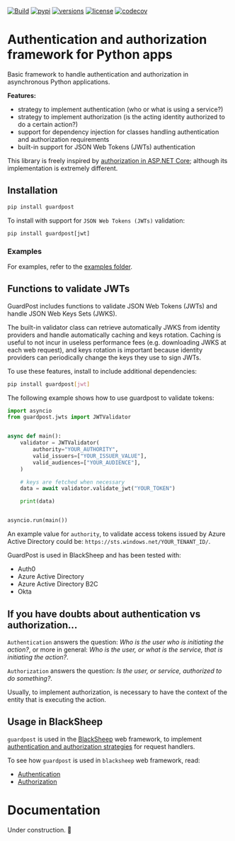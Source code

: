 [![Build](https://github.com/Neoteroi/guardpost/workflows/Build/badge.svg)](https://github.com/Neoteroi/guardpost/actions?query=workflow%3ABuild)
[![pypi](https://img.shields.io/pypi/v/guardpost.svg?color=blue)](https://pypi.org/project/guardpost/)
[![versions](https://img.shields.io/pypi/pyversions/guardpost.svg)](https://github.com/Neoteroi/guardpost)
[![license](https://img.shields.io/github/license/Neoteroi/guardpost.svg)](https://github.com/Neoteroi/guardpost/blob/main/LICENSE)
[![codecov](https://codecov.io/gh/Neoteroi/guardpost/branch/main/graph/badge.svg?token=sBKZG2D1bZ)](https://codecov.io/gh/Neoteroi/guardpost)

# Authentication and authorization framework for Python apps
Basic framework to handle authentication and authorization in asynchronous
Python applications.

**Features:**

- strategy to implement authentication (who or what is using a service?)
- strategy to implement authorization (is the acting identity authorized to do a certain action?)
- support for dependency injection for classes handling authentication and
  authorization requirements
- built-in support for JSON Web Tokens (JWTs) authentication

This library is freely inspired by [authorization in ASP.NET
Core](https://docs.microsoft.com/en-us/aspnet/core/security/authorization/policies?view=aspnetcore-2.2);
although its implementation is extremely different.

## Installation

```bash
pip install guardpost
```

To install with support for `JSON Web Tokens (JWTs)` validation:

```
pip install guardpost[jwt]
```

### Examples

For examples, refer to the [examples folder](./examples).

## Functions to validate JWTs

GuardPost includes functions to validate JSON Web Tokens (JWTs) and handle
JSON Web Keys Sets (JWKS).

The built-in validator class can retrieve automatically JWKS from identity providers
and handle automatically caching and keys rotation. Caching is useful to not incur in
useless performance fees (e.g. downloading JWKS at each web request), and keys rotation
is important because identity providers can periodically change the keys they use to
sign JWTs.

To use these features, install to include additional dependencies:

```bash
pip install guardpost[jwt]
```

The following example shows how to use guardpost to validate tokens:

```python
import asyncio
from guardpost.jwts import JWTValidator


async def main():
    validator = JWTValidator(
        authority="YOUR_AUTHORITY",
        valid_issuers=["YOUR_ISSUER_VALUE"],
        valid_audiences=["YOUR_AUDIENCE"],
    )

    # keys are fetched when necessary
    data = await validator.validate_jwt("YOUR_TOKEN")

    print(data)


asyncio.run(main())
```

An example value for `authority`, to validate access tokens issued by
Azure Active Directory could be: `https://sts.windows.net/YOUR_TENANT_ID/`.

GuardPost is used in BlackSheep and has been tested with:

- Auth0
- Azure Active Directory
- Azure Active Directory B2C
- Okta

## If you have doubts about authentication vs authorization...
`Authentication` answers the question: _Who is the user who is initiating the
action?_, or more in general: _Who is the user, or what is the service, that is
initiating the action?_.

`Authorization` answers the question: _Is the user, or service, authorized to
do something?_.

Usually, to implement authorization, is necessary to have the context of the
entity that is executing the action.

## Usage in BlackSheep
`guardpost` is used in the [BlackSheep](https://www.neoteroi.dev/blacksheep/)
web framework, to implement [authentication and authorization
strategies](https://www.neoteroi.dev/blacksheep/authentication/) for request
handlers.

To see how `guardpost` is used in `blacksheep` web framework, read:

* [Authentication](https://www.neoteroi.dev/blacksheep/authentication/)
* [Authorization](https://www.neoteroi.dev/blacksheep/authorization/)

# Documentation

Under construction. 🚧
